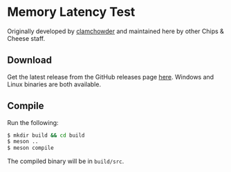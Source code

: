 # Memory Latency Test

Originally developed by [clamchowder](https://github.com/clamchowder/) and maintained here by other Chips & Cheese staff.

## Download

Get the latest release from the GitHub releases page [here](https://github.com/ChipsandCheese/MemoryLatencyTest/releases/). Windows and Linux binaries are both available.

## Compile

Run the following:

```bash
$ mkdir build && cd build
$ meson ..
$ meson compile
```

The compiled binary will be in `build/src`.
